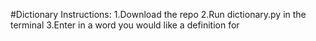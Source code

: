 #Dictionary
Instructions:
1.Download the repo
2.Run dictionary.py in the terminal
3.Enter in a word you would like a definition for
